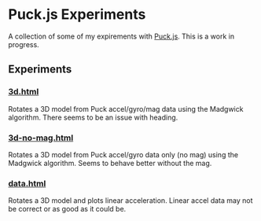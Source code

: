 # Puck.js Experiments

A collection of some of my expirements with [Puck.js](https://www.espruino.com/Puck.js). This is a work in progress.

## Experiments
### [3d.html](https://bschoun.github.io/Puck/3d.html)
Rotates a 3D model from Puck accel/gyro/mag data using the Madgwick algorithm. There seems to be an issue with heading.

### [3d-no-mag.html](https://bschoun.github.io/Puck/3d-no-mag.html)
Rotates a 3D model from Puck accel/gyro data only (no mag) using the Madgwick algorithm. Seems to behave better without the mag.

### [data.html](https://bschoun.github.io/Puck/data.html)
Rotates a 3D model and plots linear acceleration. Linear accel data may not be correct or as good as it could be. 

